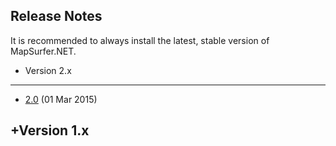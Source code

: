 ## Release Notes ##

It is recommended to always install the latest, stable version of MapSurfer.NET. 

+ Version 2.x
-----------------


* [2.0](/release_notes/v2.0)  (01 Mar 2015)


+Version 1.x
-----------------
